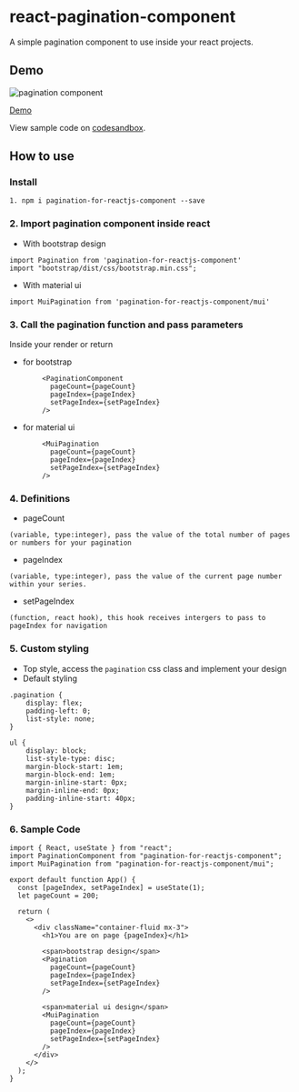 # react-pagination-component

A simple pagination component to use inside your react projects.

## Demo

![pagination component](https://res.cloudinary.com/deyudesls/image/upload/c_scale,q_100,w_527/v1627897538/pagination-component/Screen_Shot_2021-08-02_at_9.45.00_AM_ajqoei.gif)

[Demo](https://csb-pg8kq-g5szse1c7-ninsau.vercel.app/)

View sample code on [codesandbox](https://codesandbox.io/s/pagination-for-reactjs-pg8kq?file=/src/App.js).

## How to use

### Install

```
1. npm i pagination-for-reactjs-component --save
```

### 2. Import pagination component inside react

- With bootstrap design

```
import Pagination from 'pagination-for-reactjs-component'
import "bootstrap/dist/css/bootstrap.min.css";
```

- With material ui

```
import MuiPagination from 'pagination-for-reactjs-component/mui'
```

### 3. Call the pagination function and pass parameters

Inside your render or return

- for bootstrap

```
        <PaginationComponent
          pageCount={pageCount}
          pageIndex={pageIndex}
          setPageIndex={setPageIndex}
        />
```

- for material ui

```
        <MuiPagination
          pageCount={pageCount}
          pageIndex={pageIndex}
          setPageIndex={setPageIndex}
        />
```

### 4. Definitions

- pageCount

```
(variable, type:integer), pass the value of the total number of pages or numbers for your pagination
```

- pageIndex

```
(variable, type:integer), pass the value of the current page number within your series.
```

- setPageIndex

```
(function, react hook), this hook receives intergers to pass to pageIndex for navigation
```

### 5. Custom styling

- Top style, access the `pagination` css class and implement your design
- Default styling

```
.pagination {
    display: flex;
    padding-left: 0;
    list-style: none;
}

ul {
    display: block;
    list-style-type: disc;
    margin-block-start: 1em;
    margin-block-end: 1em;
    margin-inline-start: 0px;
    margin-inline-end: 0px;
    padding-inline-start: 40px;
}
```

### 6. Sample Code

```
import { React, useState } from "react";
import PaginationComponent from "pagination-for-reactjs-component";
import MuiPagination from "pagination-for-reactjs-component/mui";

export default function App() {
  const [pageIndex, setPageIndex] = useState(1);
  let pageCount = 200;

  return (
    <>
      <div className="container-fluid mx-3">
        <h1>You are on page {pageIndex}</h1>

        <span>bootstrap design</span>
        <Pagination
          pageCount={pageCount}
          pageIndex={pageIndex}
          setPageIndex={setPageIndex}
        />

        <span>material ui design</span>
        <MuiPagination
          pageCount={pageCount}
          pageIndex={pageIndex}
          setPageIndex={setPageIndex}
        />
      </div>
    </>
  );
}

```
